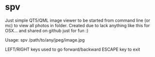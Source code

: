 spv
========

Just simple QT5/QML image viewer to be started from command line (or mc) to view all photos in folder.
Created due to lack anything like this for OSX... and shared on github just for fun :)

Usage:
  spv /path/to/any/jpeg/image.jpg

  LEFT/RIGHT keys used to go forward/backward
  ESCAPE key to exit
